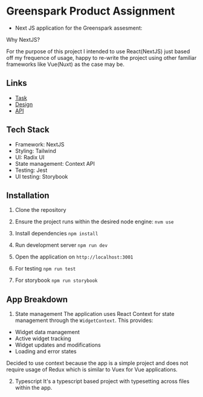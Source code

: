 # Greenspark Product Assignment

- Next JS application for the Greenspark assesment:

Why NextJS?

For the purpose of this project I intended to use React(NextJS) just based off my frequence of usage, happy to re-write the project using other familiar frameworks like Vue(Nuxt) as the case may be.

## Links

- [Task](https://drive.google.com/file/d/1ISb15W3a_MYC5fTgia0wDFgKmso75RGi/view)
- [Design](https://www.figma.com/file/EpzAE594mkDkMvg09WTqpb/Frontend-task?node-id=0%3A1)
- [API](https://b795b019-1f84-41f4-93a3-a702d686c75a.mock.pstmn.io/product-widgets)

## Tech Stack

- Framework: NextJS
- Styling: Tailwind
- UI: Radix UI
- State management: Context API
- Testing: Jest
- UI testing: Storybook

## Installation

1. Clone the repository

2. Ensure the project runs within the desired node engine:
   `nvm use`

3. Install dependencies
   `npm install`

4. Run development server
   `npm run dev`

5. Open the application on
   `http://localhost:3001`

6. For testing
   `npm run test`

7. For storybook
   `npm run storybook`

## App Breakdown

1. State management
   The application uses React Context for state management through the `WidgetContext`. This provides:

- Widget data management
- Active widget tracking
- Widget updates and modifications
- Loading and error states

Decided to use context because the app is a simple project and does not require usage of Redux which is similar to Vuex for Vue applications.

2. Typescript
   It's a typescript based project with typesetting across files within the app.
